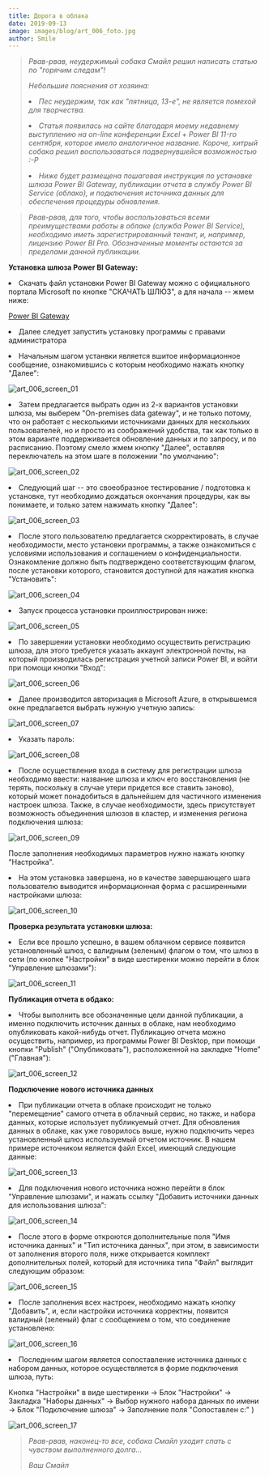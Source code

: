```yaml
---
title: Дорога в облака
date: 2019-09-13
image: images/blog/art_006_foto.jpg
author: Smile
---
```


> *Рвав-рвав, неудержимый собака Смайл решил написать статью по "горячим следам"!*
>
> *Небольшие пояснения от хозяина:*
>
> **<li>** *Пес неудержим, так как "пятница, 13-е", не является помехой для творчества.*
>
> **<li>** *Статья появилась на сайте благодаря моему недавнему выступлению на on-line конференции Excel + Power BI 11-го сентября, которое имело аналогичное название. Короче, хитрый собака решил воспользоваться подвернувшейся возможностью :-Р*
>
> **<li>** *Ниже будет размещена пошаговая инструкция по установке шлюза Power BI Gateway, публикации отчета в службу Power BI Service (облако), и подключения источника данных для обеспечения процедуры обновления.*


> *Рвав-рвав, для того, чтобы воспользоваться всеми преимуществами работы в облаке (служба Power BI Service), необходимо иметь зарегистрированный тенант, и, например, лицензию Power BI Pro. Обозначенные моменты остаются за пределами данной публикации.*


**Установка шлюза Power BI Gateway:**

**<li>** Скачать файл установки Power BI Gateway можно с официального портала Microsoft по кнопке "СКАЧАТЬ ШЛЮЗ", а для начала -- жмем ниже:

[Power BI Gateway](https://powerbi.microsoft.com/ru-ru/gateway/)

**<li>** Далее следует запустить установку программы с правами администратора

**<li>** Начальным шагом устанвки является вшитое информационное сообщение, ознакомившись с которым необходимо нажать кнопку "Далее":

![art_006_screen_01](https://kkadikin.ru/images/blog/art_006_screen_01.jpg)

**<li>** Затем предлагается выбрать один из 2-х вариантов установки шлюза, мы выберем "On-premises data gateway", и не только потому, что он работает с несколькими источниками данных для нескольких пользователей, но и просто из соображений удобства, так как только в этом варианте поддерживается обновление данных и по запросу, и по расписанию. Поэтому смело жмем кнопку "Далее", оставляя переключатель на этом шаге в положении "по умолчанию":

![art_006_screen_02](https://kkadikin.ru/images/blog/art_006_screen_02.jpg)

**<li>** Следующий шаг -- это своеобразное тестирование / подготовка к установке, тут необходимо дождаться окончания процедуры, как вы понимаете, и только затем нажимать кнопку "Далее":

![art_006_screen_03](https://kkadikin.ru/images/blog/art_006_screen_03.jpg)

**<li>** После этого пользователю предлагается скорректировать, в случае необходимости, место установки программы, а также ознакомиться с условиями использования и соглашением о конфиденциальности. Ознакомление должно быть подтверждено соответствующим флагом, после установки которого, становится доступной для нажатия кнопка "Установить":

![art_006_screen_04](https://kkadikin.ru/images/blog/art_006_screen_04.jpg)

**<li>** Запуск процесса установки проиллюстрирован ниже:

![art_006_screen_05](https://kkadikin.ru/images/blog/art_006_screen_05.jpg)

**<li>** По завершении установки необходимо осуществить регистрацию шлюза, для этого требуется указать аккаунт электронной почты, на который производилась регистрация учетной записи Power BI, и войти при помощи кнопки "Вход":

![art_006_screen_06](https://kkadikin.ru/images/blog/art_006_screen_06.jpg)

**<li>** Далее производится авторизация в Microsoft Azure, в открывшемся окне предлагается выбрать нужную учетную запись:

![art_006_screen_07](https://kkadikin.ru/images/blog/art_006_screen_07.jpg)

**<li>** Указать пароль:

![art_006_screen_08](https://kkadikin.ru/images/blog/art_006_screen_08.jpg)

**<li>** После осуществления входа в систему для регистрации шлюза необходимо ввести: название шлюза и ключ его восстановления (не терять, поскольку в случае утери придется все ставить заново), который может понадобиться в дальнейшем для частичного изменения настроек шлюза. Также, в случае необходимости, здесь присутствует возможность объединения шлюзов в кластер, и изменения региона подключения шлюза: 

![art_006_screen_09](https://kkadikin.ru/images/blog/art_006_screen_09.jpg)

После заполнения необходимых параметров нужно нажать кнопку "Настройка".

**<li>** На этом установка завершена, но в качестве завершающего шага пользователю выводится информационная форма с расширенными настройками шлюза:

![art_006_screen_10](https://kkadikin.ru/images/blog/art_006_screen_10.jpg)


**Проверка результата установки шлюза:**

**<li>** Если все прошло успешно, в вашем облачном сервисе появится установленный шлюз, с валидным (зеленым) флагом о том, что шлюз в сети (по кнопке "Настройки" в виде шестиренки можно перейти в блок "Управление шлюзами"):

![art_006_screen_11](https://kkadikin.ru/images/blog/art_006_screen_11.jpg)


**Публикация отчета в обдако:**

**<li>** Чтобы выполнить все обозначенные цели данной публикации, а именно подключить источник данных в облаке, нам необходимо опубликовать какой-нибудь отчет. Публикацию отчета можно осуществить, например, из программы Power BI Desktop, при помощи кнопки "Publish" ("Опубликовать"), расположенной на закладке "Home" ("Главная"):

![art_006_screen_12](https://kkadikin.ru/images/blog/art_006_screen_12.jpg)


**Подключение нового источника данных**

**<li>** При публикации отчета в облаке происходит не только "перемещение" самого отчета в облачный сервис, но также, и набора данных, которые использует публикуемый отчет. Для обновления данных в облаке, как уже говорилось выше, нужно подключить через установленный шлюз используемый отчетом источник. В нашем примере источником является файл Excel, имеющий следующие данные:

![art_006_screen_13](https://kkadikin.ru/images/blog/art_006_screen_13.jpg)

**<li>** Для подключения нового источника ножно перейти в блок "Управление шлюзами", и нажать ссылку "Добавить источники данных для использования шлюза":

![art_006_screen_14](https://kkadikin.ru/images/blog/art_006_screen_14.jpg)

**<li>** После этого в форме откроются дополнительные поля "Имя источника данных" и "Тип источника данных", при этом, в зависимости от заполнения второго поля, ниже открывается комплект дополнительных полей, который для источника типа "Файл" выглядит следующим образом:

![art_006_screen_15](https://kkadikin.ru/images/blog/art_006_screen_15.jpg)

**<li>** После заполнения всех настроек, необходимо нажать кнопку "Добавить", и, если настройки источника корректны, появится валидный (зеленый) флаг с сообщением о том, что соединение установлено:

![art_006_screen_16](https://kkadikin.ru/images/blog/art_006_screen_16.jpg)

**<li>** Последнним шагом является сопоставление источника данных с набором данных, которое осуществляется в форме подключения шлюза, путь:

Кнопка "Настройки" в виде шестиренки -> Блок "Настройки" -> Закладка "Наборы данных" -> Выбор нужного набора данных по имени -> Блок "Подключение шлюза" -> Заполнение поля "Сопоставлен с:" )

![art_006_screen_17](https://kkadikin.ru/images/blog/art_006_screen_17.jpg)


> *Рвав-рвав, наконец-то все, собака Смайл уходит спать с чувством выполненного долга...*
>
> *Ваш Смайл*